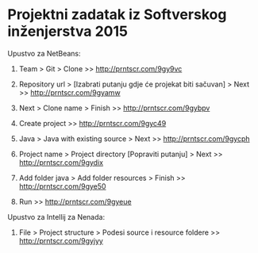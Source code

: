 # Projektni zadatak iz Softverskog inženjerstva 2015

Upustvo za NetBeans:

1. Team > Git > Clone  >> http://prntscr.com/9gy9vc

2. Repository url > [Izabrati putanju gdje će projekat biti sačuvan] > Next  >> http://prntscr.com/9gyamw

3. Next > Clone name > Finish  >> http://prntscr.com/9gybpv

4. Create project  >> http://prntscr.com/9gyc49

5. Java > Java with existing source > Next  >> http://prntscr.com/9gycph

6. Project name > Project directory [Popraviti putanju] > Next  >> http://prntscr.com/9gydix

7. Add folder java > Add folder resources > Finish  >> http://prntscr.com/9gye50

8. Run  >> http://prntscr.com/9gyeue

Upustvo za Intellij za Nenada:

1. File > Project structure > Podesi source i resource foldere  >> http://prntscr.com/9gyjyy

